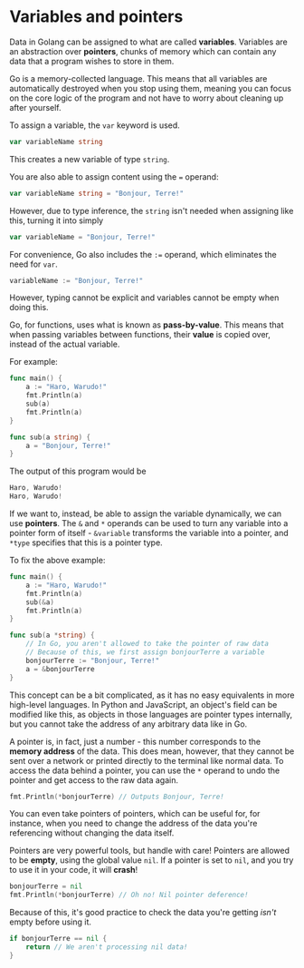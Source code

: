 # Variables and pointers

Data in Golang can be assigned to what are called **variables**. Variables are an abstraction over **pointers**, chunks of memory which can contain any data that a program wishes to store in them.

Go is a memory-collected language. This means that all variables are automatically destroyed when you stop using them, meaning you can focus on the core logic of the program and not have to worry about cleaning up after yourself. 

To assign a variable, the `var` keyword is used.

```go
var variableName string
```

This creates a new variable of type `string`.

You are also able to assign content using the `=` operand:

```go
var variableName string = "Bonjour, Terre!"
```

However, due to type inference, the `string` isn't needed when assigning like this, turning it into simply

```go
var variableName = "Bonjour, Terre!"
```

For convenience, Go also includes the `:=` operand, which eliminates the need for `var`.

```go
variableName := "Bonjour, Terre!"
```

However, typing cannot be explicit and variables cannot be empty when doing this.

Go, for functions, uses what is known as **pass-by-value**. This means that when passing variables between functions, their **value** is copied over, instead of the actual variable.

For example:

```go
func main() {
	a := "Haro, Warudo!"
	fmt.Println(a)
	sub(a)
	fmt.Println(a)
}

func sub(a string) {
	a = "Bonjour, Terre!"
}
```

The output of this program would be

```go
Haro, Warudo!
Haro, Warudo!
```

If we want to, instead, be able to assign the variable dynamically, we can use **pointers**. The `&` and `*` operands can be used to turn any variable into a pointer form of itself - `&variable` transforms the variable into a pointer, and `*type` specifies that this is a pointer type.

To fix the above example:

```go
func main() {
	a := "Haro, Warudo!"
	fmt.Println(a)
	sub(&a)
	fmt.Println(a)
}

func sub(a *string) {
	// In Go, you aren't allowed to take the pointer of raw data
	// Because of this, we first assign bonjourTerre a variable
	bonjourTerre := "Bonjour, Terre!" 
	a = &bonjourTerre
}
```

This concept can be a bit complicated, as it has no easy equivalents in more high-level languages. In Python and JavaScript, an object's field can be modified like this, as objects in those languages are pointer types internally, but you cannot take the address of any arbitrary data like in Go.

A pointer is, in fact, just a number - this number corresponds to the **memory address** of the data. This does mean, however, that they cannot be sent over a network or printed directly to the terminal like normal data. To access the data behind a pointer, you can use the `*` operand to undo the pointer and get access to the raw data again.

```go
fmt.Println(*bonjourTerre) // Outputs Bonjour, Terre!
```

You can even take pointers of pointers, which can be useful for, for instance, when you need to change the address of the data you're referencing without changing the data itself.

Pointers are very powerful tools, but handle with care! Pointers are allowed to be **empty**, using the global value `nil`. If a pointer is set to `nil`, and you try to use it in your code, it will **crash**!

```go
bonjourTerre = nil
fmt.Println(*bonjourTerre) // Oh no! Nil pointer deference!
```

Because of this, it's good practice to check the data you're getting _isn't_ empty before using it.

```go
if bonjourTerre == nil {
	return // We aren't processing nil data!
}
```